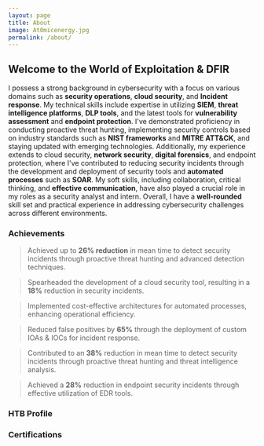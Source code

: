 ```yaml
---
layout: page
title: About
image: At0micenergy.jpg
permalink: /about/
---
```


## Welcome to the World of Exploitation & DFIR 

I possess a strong background in cybersecurity with a focus on various domains such as **security operations**, **cloud security**, and **Incident response**. My technical skills include expertise in utilizing **SIEM**, **threat intelligence platforms**, **DLP tools**, and the latest tools for **vulnerability assessment** and **endpoint protection**. I've demonstrated proficiency in conducting proactive threat hunting, implementing security controls based on industry standards such as **NIST frameworks** and **MITRE ATT&CK**, and staying updated with emerging technologies. Additionally, my experience extends to cloud security, **network security**, **digital forensics**, and endpoint protection, where I've contributed to reducing security incidents through the development and deployment of security tools and **automated processes** such as **SOAR**. My soft skills, including collaboration, critical thinking, and **effective communication**, have also played a crucial role in my roles as a security analyst and intern. Overall, I have a **well-rounded** skill set and practical experience in addressing cybersecurity challenges across different environments.

### Achievements

> Achieved up to **26% reduction** in mean time to detect security incidents through proactive threat hunting and advanced detection techniques.
  
> Spearheaded the development of a cloud security tool, resulting in a **18%** reduction in security incidents.
  
> Implemented cost-effective architectures for automated processes, enhancing operational efficiency.
  
> Reduced false positives by **65%** through the deployment of custom IOAs & IOCs for incident response.
  
> Contributed to an **38%** reduction in mean time to detect security incidents through proactive threat hunting and threat intelligence analysis.
  
> Achieved a **28%** reduction in endpoint security incidents through effective utilization of EDR tools.

### HTB Profile 

<script src="https://www.hackthebox.eu/badge/427574"></script>


### Certifications 

<script type="text/javascript" async src="//cdn.credly.com/assets/utilities/embed.js"
    data-iframe-width="150"
    data-iframe-height="270"
    data-share-badge-id="60365972-a8d9-45bc-b2a9-298e00d4a941"
    data-share-badge-host="https://www.credly.com">
</script>

<script type="text/javascript" async src="//cdn.credly.com/assets/utilities/embed.js"
    data-iframe-width="150"
    data-iframe-height="270"
    data-share-badge-id="01d370ca-a8b8-4f8a-b8e1-0911e9cfacbb"
    data-share-badge-host="https://www.credly.com">
</script>

<script type="text/javascript" async src="//cdn.credly.com/assets/utilities/embed.js"
    data-iframe-width="150"
    data-iframe-height="270"
    data-share-badge-id="a882a8b0-1ce7-478b-8d6b-f1159e73f2e1"
    data-share-badge-host="https://www.credly.com">
</script>

<script type="text/javascript" async src="//cdn.credly.com/assets/utilities/embed.js"
    data-iframe-width="150"
    data-iframe-height="270"
    data-share-badge-id="67f266c9-08e6-45a1-aca4-63c1b0938497"
    data-share-badge-host="https://www.credly.com">
</script>

<script type="text/javascript" async src="//cdn.credly.com/assets/utilities/embed.js"
    data-iframe-width="150"
    data-iframe-height="270"
    data-share-badge-id="deed9690-ef73-458f-807d-82297ff26fb1"
    data-share-badge-host="https://www.credly.com">
</script>

